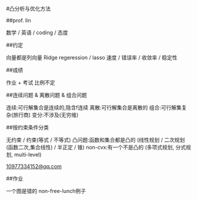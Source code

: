 #凸分析与优化方法

##prof. lin

数学 / 英语 / coding / 态度

##约定

向量都是列向量
Ridge regeression / lasso
速度 / 错误率 / 收敛率 / 稳定性

##成绩

作业 + 考试 比例不定

##连续问题 & 离散问题 & 组合问题

连续:可行解集合是连续的,隐含f连续
离散:可行解集合是离散的
组合:可行解集复杂(旅行商)
变分:不涉及(无穷维)

##按约束条件分类

无约束 / 约束(等式 / 不等式)
凸问题:函数和集合都是凸的 (线性规划 / 二次规划(函数二次,集合线性) / 半正定 / 锥)
non-cvx:有一个不是凸的 (多项式规划, 分式规划, muiti-level)

10977334152@qq.com

##作业

一个图是错的
non-free-lunch例子
